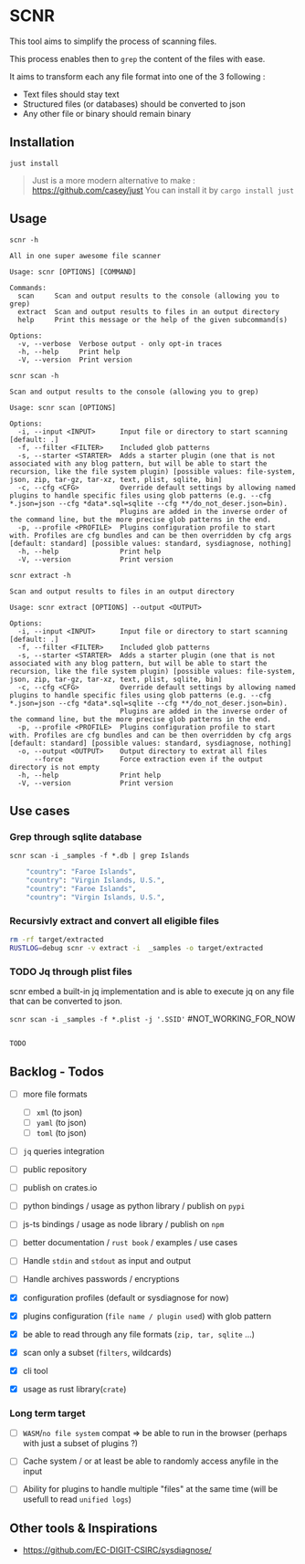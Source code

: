 # SCNR

This tool aims to simplify the process of scanning files.

This process enables then to `grep` the content of the files with ease.

It aims to transform each any file format into one of the 3 following :
- Text files should stay text
- Structured files (or databases) should be converted to json
- Any other file or binary should remain binary

## Installation

`just install`

> Just is a more modern alternative to make : https://github.com/casey/just
> You can install it by `cargo install just`

## Usage

`scnr -h`

```
All in one super awesome file scanner

Usage: scnr [OPTIONS] [COMMAND]

Commands:
  scan     Scan and output results to the console (allowing you to grep)
  extract  Scan and output results to files in an output directory
  help     Print this message or the help of the given subcommand(s)

Options:
  -v, --verbose  Verbose output - only opt-in traces
  -h, --help     Print help
  -V, --version  Print version
```

`scnr scan -h`

```
Scan and output results to the console (allowing you to grep)

Usage: scnr scan [OPTIONS]

Options:
  -i, --input <INPUT>      Input file or directory to start scanning [default: .]
  -f, --filter <FILTER>    Included glob patterns
  -s, --starter <STARTER>  Adds a starter plugin (one that is not associated with any blog pattern, but will be able to start the recursion, like the file system plugin) [possible values: file-system, json, zip, tar-gz, tar-xz, text, plist, sqlite, bin]
  -c, --cfg <CFG>          Override default settings by allowing named plugins to handle specific files using glob patterns (e.g. --cfg *.json=json --cfg *data*.sql=sqlite --cfg **/do_not_deser.json=bin).
                           Plugins are added in the inverse order of the command line, but the more precise glob patterns in the end.
  -p, --profile <PROFILE>  Plugins configuration profile to start with. Profiles are cfg bundles and can be then overridden by cfg args [default: standard] [possible values: standard, sysdiagnose, nothing]
  -h, --help               Print help
  -V, --version            Print version
```


`scnr extract -h`

```
Scan and output results to files in an output directory

Usage: scnr extract [OPTIONS] --output <OUTPUT>

Options:
  -i, --input <INPUT>      Input file or directory to start scanning [default: .]
  -f, --filter <FILTER>    Included glob patterns
  -s, --starter <STARTER>  Adds a starter plugin (one that is not associated with any blog pattern, but will be able to start the recursion, like the file system plugin) [possible values: file-system, json, zip, tar-gz, tar-xz, text, plist, sqlite, bin]
  -c, --cfg <CFG>          Override default settings by allowing named plugins to handle specific files using glob patterns (e.g. --cfg *.json=json --cfg *data*.sql=sqlite --cfg **/do_not_deser.json=bin).
                           Plugins are added in the inverse order of the command line, but the more precise glob patterns in the end.
  -p, --profile <PROFILE>  Plugins configuration profile to start with. Profiles are cfg bundles and can be then overridden by cfg args [default: standard] [possible values: standard, sysdiagnose, nothing]
  -o, --output <OUTPUT>    Output directory to extrat all files
      --force              Force extraction even if the output directory is not empty
  -h, --help               Print help
  -V, --version            Print version
```


## Use cases

### Grep through sqlite database

`scnr scan -i _samples -f *.db | grep Islands`

```sh
    "country": "Faroe Islands",
    "country": "Virgin Islands, U.S.",
    "country": "Faroe Islands",
    "country": "Virgin Islands, U.S.",
```

### Recursivly extract and convert all eligible files

```sh
rm -rf target/extracted
RUSTLOG=debug scnr -v extract -i  _samples -o target/extracted
```

### TODO Jq through plist files

scnr embed a built-in jq implementation and is able to execute jq on any file that can be converted to json.

`scnr scan -i _samples -f *.plist -j '.SSID'` #NOT_WORKING_FOR_NOW

```sh

TODO

```


## Backlog - Todos

- [ ] more file formats
  - [ ] `xml` (to json)
  - [ ] `yaml` (to json) 
  - [ ] `toml` (to json)
- [ ] `jq` queries integration 
- [ ] public repository
- [ ] publish on crates.io
- [ ] python bindings / usage as python library / publish on `pypi`
- [ ] js-ts bindings / usage as node library / publish on `npm`
- [ ] better documentation / `rust book` / examples / use cases
- [ ] Handle `stdin` and `stdout` as input and output
- [ ] Handle archives passwords / encryptions

- [x] configuration profiles (default or sysdiagnose for now)
- [x] plugins configuration (`file name / plugin used`) with glob pattern
- [x] be able to read through any file formats (`zip, tar, sqlite` ...)
- [x] scan only a subset (`filters`, wildcards)
- [x] cli tool
- [x] usage as rust library(`crate`)

### Long term target
- [ ] `WASM`/`no file system` compat => be able to run in the browser (perhaps with just a subset of plugins ?)
- [ ] Cache system / or at least be able to randomly access anyfile in the input
- [ ] Ability for plugins to handle multiple "files" at the same time (will be usefull to read `unified logs`)


## Other tools & Inspirations

- https://github.com/EC-DIGIT-CSIRC/sysdiagnose/

